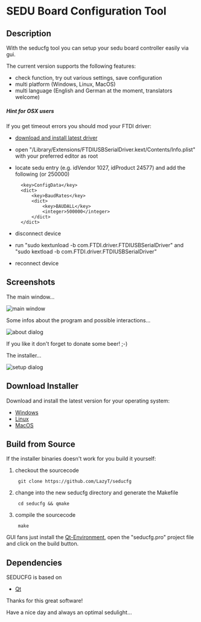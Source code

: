 # **SEDU Board Configuration Tool**

## Description

With the seducfg tool you can setup your sedu board controller easily via gui.

The current version supports the following features:

* check function, try out various settings, save configuration
* multi platform (Windows, Linux, MacOS)
* multi language (English and German at the moment, translators welcome)

##### Hint for OSX users

If you get timeout errors you should mod your FTDI driver:

* [download and install latest driver](http://www.ftdichip.com/Drivers/VCP.htm)
* open "/Library/Extensions/FTDIUSBSerialDriver.kext/Contents/Info.plist" with your preferred editor as root
* locate sedu entry (e.g. idVendor 1027, idProduct 24577) and add the following (or 250000)

		<key>ConfigData</key>
		<dict>
			<key>BaudRates</key>
			<dict>
				<key>BAUDALL</key>
				<integer>500000</integer>
			</dict>
		</dict>
* disconnect device
* run "sudo kextunload -b com.FTDI.driver.FTDIUSBSerialDriver" and "sudo kextload -b com.FTDI.driver.FTDIUSBSerialDriver"
* reconnect device

## Screenshots

The main window...

![main window](https://raw.github.com/LazyT/seducfg/gh-pages/screenshots/screenshot1.png)

Some infos about the program and possible interactions...

![about dialog](https://raw.github.com/LazyT/seducfg/gh-pages/screenshots/screenshot2.png)

If you like it don't forget to donate some beer! ;-)

The installer...

![setup dialog](https://raw.github.com/LazyT/seducfg/gh-pages/screenshots/screenshot3.png)

## Download Installer

Download and install the latest version for your operating system:

* [Windows](https://github.com/LazyT/seducfg/releases/download/1.0.0/SEDUCFG-1.0.0-win.exe)
* [Linux](https://github.com/LazyT/seducfg/releases/download/1.0.0/SEDUCFG-1.0.0-lin.run)
* [MacOS](https://github.com/LazyT/seducfg/releases/download/1.0.0/SEDUCFG-1.0.0-mac.dmg)

## Build from Source

If the installer binaries doesn't work for you build it yourself:

1) checkout the sourcecode

		git clone https://github.com/LazyT/seducfg

2) change into the new seducfg directory and generate the Makefile

		cd seducfg && qmake

3) compile the sourcecode

		make

GUI fans just install the [Qt-Environment](http://www.qt.io/download-open-source), open the "seducfg.pro" project file and click on the build button.

## Dependencies

SEDUCFG is based on

* [Qt](http://www.qt.io)

Thanks for this great software!

Have a nice day and always an optimal sedulight...


